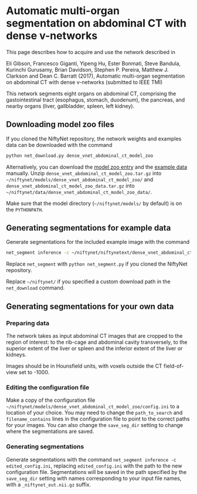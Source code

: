 # Automatic multi-organ segmentation on abdominal CT with dense v-networks

This page describes how to acquire and use the network described in 

Eli Gibson, Francesco Giganti, Yipeng Hu, Ester Bonmati, Steve
Bandula, Kurinchi Gurusamy, Brian Davidson, Stephen P. Pereira,
Matthew J. Clarkson and Dean C. Barratt (2017), Automatic multi-organ
segmentation on abdominal CT with dense v-networks (submitted to IEEE TMI)

This network segments eight organs on abdominal CT, comprising the
gastointestinal tract (esophagus, stomach, duodenum), the pancreas, and
nearby organs (liver, gallbladder, spleen, left kidney).

## Downloading model zoo files

If you cloned the NiftyNet repository, the network weights and examples data can be downloaded with the command
```bash
python net_download.py dense_vnet_abdominal_ct_model_zoo
```


Alternatively, you can download the 
[model zoo entry](https://www.dropbox.com/s/yddopkblhe7gfsj/dense_vnet_abdominal_ct_model_zoo.tar.gz?dl=1) 
and the [example data](https://www.dropbox.com/s/5fk0m9v12if5da9/dense_vnet_abdominal_ct_model_zoo_data.tar.gz?dl=1) manually. 
Unzip `dense_vnet_abdominal_ct_model_zoo.tar.gz` into 
`~/niftynet/models/dense_vnet_abdominal_ct_model_zoo/` and 
`dense_vnet_abdominal_ct_model_zoo_data.tar.gz` into 
`~/niftynet/data/dense_vnet_abdominal_ct_model_zoo_data/`.

Make sure that the model directory (`~/niftynet/models/` by default) is on the `PYTHONPATH`.

## Generating segmentations for example data

Generate segmentations for the included example image with the command 
```bash
net_segment inference -c ~/niftynet/niftynetext/dense_vnet_abdominal_ct_model_zoo/config.ini
```
Replace `net_segment` with `python net_segment.py` if you cloned the NiftyNet repository. 

Replace `~/niftynet/` if you specified a custom download path in the `net_download` command.

## Generating segmentations for your own data

### Preparing data
The network takes as input abdominal CT images that are cropped to the region of interest: to the rib-cage and abdominal cavity transversely, to the superior extent of the liver or spleen and the inferior extent of the liver or kidneys.

Images should be in Hounsfield units, with voxels outside the CT
field-of-view set to -1000.

### Editing the configuration file

Make a copy of the configuration file `~/niftynet/models/dense_vnet_abdominal_ct_model_zoo/config.ini` to a location of your choice.
You may need to change the `path_to_search` and `filename_contains` lines in the configuration file to point to the correct paths for your images. You can also change the `save_seg_dir` setting to change where the segmentations are saved.

### Generating segmentations

Generate segmentations with the command `net_segment inference -c edited_config.ini`, replacing `edited_config.ini` with the path to the new configuration file. Segmentations will be saved in the path specified by the `save_seg_dir` setting with names corresponding to your input file names, with a `_niftynet_out.nii.gz` suffix.


